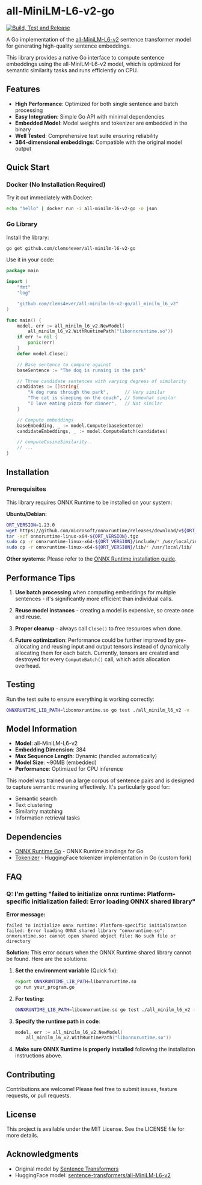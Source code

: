 # all-MiniLM-L6-v2-go 

[![Build, Test and Release](https://github.com/clems4ever/all-minilm-l6-v2-go/actions/workflows/build-and-release.yml/badge.svg)](https://github.com/clems4ever/all-minilm-l6-v2-go/actions/workflows/build-and-release.yml)

A Go implementation of the [all-MiniLM-L6-v2](https://huggingface.co/sentence-transformers/all-MiniLM-L6-v2) sentence transformer model for generating high-quality sentence embeddings.

This library provides a native Go interface to compute sentence embeddings using the all-MiniLM-L6-v2 model, which is optimized for semantic similarity tasks and runs efficiently on CPU.

## Features

- **High Performance**: Optimized for both single sentence and batch processing
- **Easy Integration**: Simple Go API with minimal dependencies
- **Embedded Model**: Model weights and tokenizer are embedded in the binary
- **Well Tested**: Comprehensive test suite ensuring reliability
- **384-dimensional embeddings**: Compatible with the original model output

## Quick Start

### Docker (No Installation Required)

Try it out immediately with Docker:

```bash
echo "hello" | docker run -i all-minilm-l6-v2-go -o json
```

### Go Library

Install the library:

```bash
go get github.com/clems4ever/all-minilm-l6-v2-go
```

Use it in your code:

```go
package main

import (
    "fmt"
    "log"

    "github.com/clems4ever/all-minilm-l6-v2-go/all_minilm_l6_v2"
)

func main() {
	model, err := all_minilm_l6_v2.NewModel(
		all_minilm_l6_v2.WithRuntimePath("libonnxruntime.so"))
	if err != nil {
		panic(err)
	}
	defer model.Close()

	// Base sentence to compare against
	baseSentence := "The dog is running in the park"

	// Three candidate sentences with varying degrees of similarity
	candidates := []string{
		"A dog runs through the park",      // Very similar
		"The cat is sleeping on the couch", // Somewhat similar
		"I love eating pizza for dinner",   // Not similar
	}

	// Compute embeddings
	baseEmbedding, _ := model.Compute(baseSentence)
	candidateEmbeddings, _ := model.ComputeBatch(candidates)

	// computeCosineSimilarity..
	// ...
}
```

## Installation

### Prerequisites

This library requires ONNX Runtime to be installed on your system:

**Ubuntu/Debian:**
```bash
ORT_VERSION=1.23.0
wget https://github.com/microsoft/onnxruntime/releases/download/v${ORT_VERSION}/onnxruntime-linux-x64-${ORT_VERSION}.tgz
tar -xzf onnxruntime-linux-x64-${ORT_VERSION}.tgz
sudo cp -r onnxruntime-linux-x64-${ORT_VERSION}/include/* /usr/local/include/
sudo cp -r onnxruntime-linux-x64-${ORT_VERSION}/lib/* /usr/local/lib/
```

**Other systems:** Please refer to the [ONNX Runtime installation guide](https://onnxruntime.ai/docs/install/).

## Performance Tips

1. **Use batch processing** when computing embeddings for multiple sentences - it's significantly more efficient than individual calls.

2. **Reuse model instances** - creating a model is expensive, so create once and reuse.

3. **Proper cleanup** - always call `Close()` to free resources when done.

4. **Future optimization**: Performance could be further improved by pre-allocating and reusing input and output tensors instead of dynamically allocating them for each batch. Currently, tensors are created and destroyed for every `ComputeBatch()` call, which adds allocation overhead.

## Testing

Run the test suite to ensure everything is working correctly:

```bash
ONNXRUNTIME_LIB_PATH=libonnxruntime.so go test ./all_minilm_l6_v2 -v
```

## Model Information

- **Model**: all-MiniLM-L6-v2
- **Embedding Dimension**: 384
- **Max Sequence Length**: Dynamic (handled automatically)
- **Model Size**: ~90MB (embedded)
- **Performance**: Optimized for CPU inference

This model was trained on a large corpus of sentence pairs and is designed to capture semantic meaning effectively. It's particularly good for:
- Semantic search
- Text clustering
- Similarity matching
- Information retrieval tasks

## Dependencies

- [ONNX Runtime Go](https://github.com/yalue/onnxruntime_go) - ONNX Runtime bindings for Go
- [Tokenizer](https://github.com/sugarme/tokenizer) - HuggingFace tokenizer implementation in Go (custom fork)

## FAQ

### Q: I'm getting "failed to initialize onnx runtime: Platform-specific initialization failed: Error loading ONNX shared library"

**Error message:**
```
failed to initialize onnx runtime: Platform-specific initialization failed: Error loading ONNX shared library "onnxruntime.so": onnxruntime.so: cannot open shared object file: No such file or directory
```

**Solution:**
This error occurs when the ONNX Runtime shared library cannot be found. Here are the solutions:

1. **Set the environment variable** (Quick fix):
   ```bash
   export ONNXRUNTIME_LIB_PATH=libonnxruntime.so
   go run your_program.go
   ```
2. **For testing**:
   ```bash
   ONNXRUNTIME_LIB_PATH=libonnxruntime.so go test ./all_minilm_l6_v2 -v
   ```

3. **Specify the runtime path in code**:
   ```go
   model, err := all_minilm_l6_v2.NewModel(
       all_minilm_l6_v2.WithRuntimePath("libonnxruntime.so"))
   ```

4. **Make sure ONNX Runtime is properly installed** following the installation instructions above.

## Contributing

Contributions are welcome! Please feel free to submit issues, feature requests, or pull requests.

## License

This project is available under the MIT License. See the LICENSE file for more details.

## Acknowledgments

- Original model by [Sentence Transformers](https://www.sbert.net/)
- HuggingFace model: [sentence-transformers/all-MiniLM-L6-v2](https://huggingface.co/sentence-transformers/all-MiniLM-L6-v2)